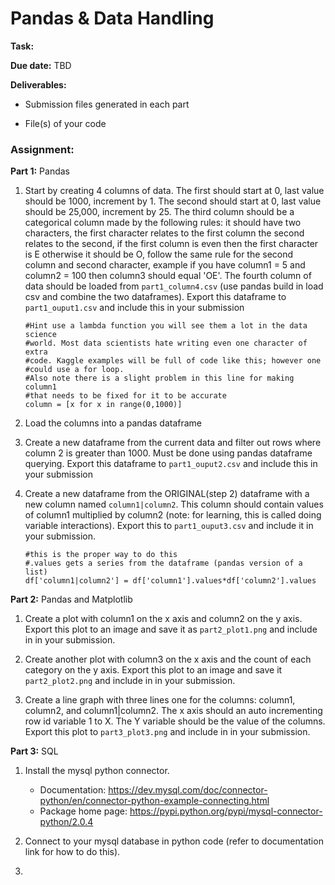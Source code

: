 <h1>Pandas & Data Handling</h1>

<b>Task:</b>

<b>Due date:</b> TBD

<b>Deliverables:</b>
  - Submission files generated in each part

  - File(s) of your code


<h3><b>Assignment:</b></h3>

<b>Part 1:</b> Pandas

1. Start by creating 4 columns of data. The first should start at 0, last value should be 1000, increment by 1. The second should start at 0, last value should be 25,000, increment by 25. The third column should be a categorical column made by the following rules: it should have two characters, the first character relates to the first column the second relates to the second, if the first column is even then the first character is E otherwise it should be O, follow the same rule for the second column and second character, example if you have column1 = 5 and column2 = 100 then column3 should equal 'OE'. The fourth column of data should be loaded from `part1_column4.csv` (use pandas build in load csv and combine the two dataframes). Export this dataframe to `part1_ouput1.csv` and include this in your submission
    ```
    #Hint use a lambda function you will see them a lot in the data science
    #world. Most data scientists hate writing even one character of extra
    #code. Kaggle examples will be full of code like this; however one
    #could use a for loop.
    #Also note there is a slight problem in this line for making column1
    #that needs to be fixed for it to be accurate
    column = [x for x in range(0,1000)]
    ```

2. Load the columns into a pandas dataframe

3. Create a new dataframe from the current data and filter out rows where column 2 is greater than 1000. Must be done using pandas dataframe querying. Export this dataframe to `part1_ouput2.csv` and include this in your submission

4. Create a new dataframe from the ORIGINAL(step 2) dataframe with a new column named `column1|column2`. This column should contain values of column1 multiplied by column2 (note: for learning, this is called doing variable interactions). Export this to `part1_ouput3.csv` and include it in your submission.
    ```
    #this is the proper way to do this
    #.values gets a series from the dataframe (pandas version of a list)
    df['column1|column2'] = df['column1'].values*df['column2'].values
    ```

<b>Part 2:</b> Pandas and Matplotlib

1. Create a plot with column1 on the x axis and column2 on the y axis. Export this plot to an image and save it as `part2_plot1.png` and include in in your submission.

2. Create another plot with column3 on the x axis and the count of each category on the y axis. Export this plot to an image and save it `part2_plot2.png` and include in in your submission.

3. Create a line graph with three lines one for the columns: column1, column2, and column1|column2. The x axis should an auto incrementing row id variable 1 to X. The Y variable should be the value of the columns. Export this plot to `part3_plot3.png` and include in in your submission.


<b>Part 3:</b> SQL

1. Install the mysql python connector.
    - Documentation: https://dev.mysql.com/doc/connector-python/en/connector-python-example-connecting.html
    - Package home page: https://pypi.python.org/pypi/mysql-connector-python/2.0.4

2. Connect to your mysql database in python code (refer to documentation link for how to do this).

3.

